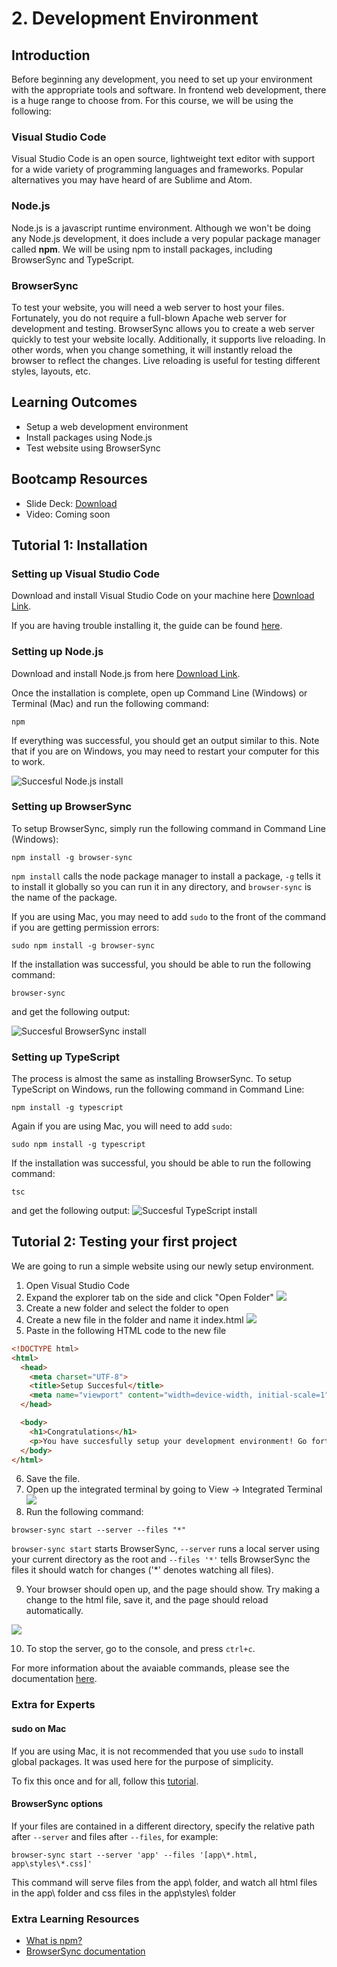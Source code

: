 # 2. Development Environment
## Introduction
Before beginning any development, you need to set up your environment with the appropriate tools and software. In frontend web development, there is a huge range to choose from. For this course, we will be using the following:

### Visual Studio Code
Visual Studio Code is an open source, lightweight text editor with support for a wide variety of programming languages and frameworks. Popular alternatives you may have heard of are Sublime and Atom.

### Node.js
Node.js is a javascript runtime environment. Although we won't be doing any Node.js development, it does include a very popular package manager called **npm**. We will be using npm to install packages, including BrowserSync and TypeScript. 

### BrowserSync
To test your website, you will need a web server to host your files. Fortunately, you do not require a full-blown Apache web server for development and testing. BrowserSync allows you to create a web server quickly to test your website locally. Additionally, it supports live reloading. In other words, when you change something, it will instantly reload the browser to reflect the changes. Live reloading is useful for testing different styles, layouts, etc. 

## Learning Outcomes
* Setup a web development environment
* Install packages using Node.js
* Test website using BrowserSync

## Bootcamp Resources
* Slide Deck: [Download](https://1drv.ms/p/s!AhUTdgNym7JMjCRPvv07X8jIGAV6)
* Video: Coming soon

## Tutorial 1: Installation
### Setting up Visual Studio Code
Download and install Visual Studio Code on your machine here [Download Link](https://code.visualstudio.com/).

If you are having trouble installing it, the guide can be found [here](https://code.visualstudio.com/docs/setup/setup-overview).

### Setting up Node.js
Download and install Node.js from here [Download Link](https://nodejs.org/en/download/).

Once the installation is complete, open up Command Line (Windows) or Terminal (Mac) and run the following command:

```
npm
```

If everything was successful, you should get an output similar to this. Note that if you are on Windows, you may need to restart your computer for this to work. 

![Succesful Node.js install](img/npm_command.png)

### Setting up BrowserSync
To setup BrowserSync, simply run the following command in Command Line (Windows):

```
npm install -g browser-sync
```

`npm install` calls the node package manager to install a package, `-g` tells it to install it globally so you can 
run it in any directory, and `browser-sync` is the name of the package. 

If you are using Mac, you may need to add `sudo` to the front of the command if you are getting permission errors:

```
sudo npm install -g browser-sync
```

If the installation was successful, you should be able to run the following command:

```
browser-sync
```

and get the following output:

![Succesful BrowserSync install](img/browser_sync.png)

### Setting up TypeScript
The process is almost the same as installing BrowserSync.
To setup TypeScript on Windows, run the following command in Command Line:

```
npm install -g typescript
```

Again if you are using Mac, you will need to add `sudo`:

```
sudo npm install -g typescript
```

If the installation was successful, you should be able to run the following command:

```
tsc
```


and get the following output:
![Succesful TypeScript install](img/tsc.png)

## Tutorial 2: Testing your first project
We are going to run a simple website using our newly setup environment. 

1. Open Visual Studio Code
2. Expand the explorer tab on the side and click "Open Folder"
![](img/vsc_1.png)
3. Create a new folder and select the folder to open
4. Create a new file in the folder and name it index.html
![](img/vsc_2.png)
5. Paste in the following HTML code to the new file

```html
<!DOCTYPE html>
<html>
  <head>
    <meta charset="UTF-8">
    <title>Setup Succesful</title>
    <meta name="viewport" content="width=device-width, initial-scale=1">
  </head>

  <body>
    <h1>Congratulations</h1>
    <p>You have succesfully setup your development environment! Go forth and build.</p>
  </body>
</html>
```

6. Save the file. 
7. Open up the integrated terminal by going to View -> Integrated Terminal
![](img/vsc_3.png)
8. Run the following command:
```
browser-sync start --server --files "*"
```

`browser-sync start` starts BrowserSync, `--server` runs a local server using your current directory as the root and `--files '*'` tells BrowserSync the files it should watch for changes ('*' denotes watching all files). 

9. Your browser should open up, and the page should show. Try making a change to the html file, save it, and the page should reload automatically. 

![](img/vsc_4.png)

10. To stop the server, go to the console, and press `ctrl+c`.

For more information about the avaiable commands, please see the documentation [here](https://www.browsersync.io/docs/command-line).


### Extra for Experts
#### sudo on Mac
If you are using Mac, it is not recommended that you use `sudo` to install global packages. It was used here for the purpose of simplicity.

To fix this once and for all, follow this [tutorial](https://docs.npmjs.com/getting-started/fixing-npm-permissions).

#### BrowserSync options
If your files are contained in a different directory, specify the relative path after `--server` and files after `--files`, for example:
```
browser-sync start --server 'app' --files '[app\*.html, app\styles\*.css]'
```
This command will serve files from the app\ folder, and watch all html files in the app\ folder and css files in the app\styles\ folder
### Extra Learning Resources
* [What is npm?](https://docs.npmjs.com/getting-started/what-is-npm)
* [BrowserSync documentation](https://www.browsersync.io/docs/command-line)